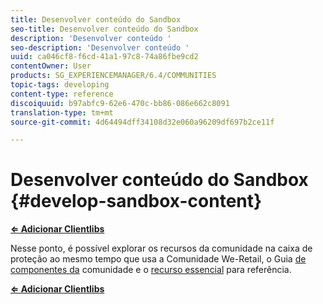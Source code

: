 ```yaml
---
title: Desenvolver conteúdo do Sandbox
seo-title: Desenvolver conteúdo do Sandbox
description: 'Desenvolver conteúdo '
seo-description: 'Desenvolver conteúdo '
uuid: ca046cf8-f6cd-41a1-97c8-74a86fbe9cd2
contentOwner: User
products: SG_EXPERIENCEMANAGER/6.4/COMMUNITIES
topic-tags: developing
content-type: reference
discoiquuid: b97abfc9-62e6-470c-bb86-086e662c8091
translation-type: tm+mt
source-git-commit: 4d64494dff34108d32e060a96209df697b2ce11f

---
```



# Desenvolver conteúdo do Sandbox {#develop-sandbox-content}

**[⇐ Adicionar Clientlibs](add-clientlibs.md)**

Nesse ponto, é possível explorar os recursos da comunidade na caixa de proteção ao mesmo tempo que usa a Comunidade [](../../help/sites-developing/we-retail.md)We-Retail, o Guia [de componentes da](components-guide.md) comunidade e o [recurso essencial](essentials.md) para referência.

**[⇐ Adicionar Clientlibs](add-clientlibs.md)**
